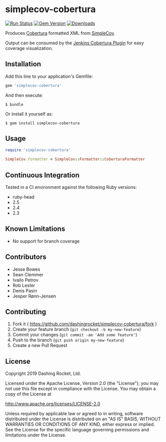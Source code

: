 # simplecov-cobertura 
[![Run Status](https://api.shippable.com/projects/549b1fbbd46935d5fbc0f9f3/badge?branch=master)](https://app.shippable.com/github/dashingrocket/simplecov-cobertura/dashboard)   [![Gem Version](https://badge.fury.io/rb/simplecov-cobertura.svg)](http://badge.fury.io/rb/simplecov-cobertura)  [![Downloads](http://ruby-gem-downloads-badge.herokuapp.com/simplecov-cobertura?type=total)](https://rubygems.org/gems/simplecov-cobertura)

Produces [Cobertura](http://cobertura.sourceforge.net/) formatted XML from [SimpleCov](https://github.com/colszowka/simplecov).

Output can be consumed by the [Jenkins Cobertura Plugin](https://wiki.jenkins-ci.org/display/JENKINS/Cobertura+Plugin) for easy 
coverage visualization.

## Installation

Add this line to your application's Gemfile:

```ruby
gem 'simplecov-cobertura'
```

And then execute:

    $ bundle

Or install it yourself as:

    $ gem install simplecov-cobertura

## Usage

```ruby
require 'simplecov-cobertura'

SimpleCov.formatter = SimpleCov::Formatter::CoberturaFormatter
```

## Continuous Integration
Tested in a CI environment against the following Ruby versions:
* ruby-head
* 2.5
* 2.4
* 2.3

## Known Limitations
* No support for branch coverage

## Contributors
  * Jesse Bowes
  * Sean Clemmer
  * Ivailo Petrov
  * Rob Lester
  * Denis <Zaratan> Pasin
  * Jesper Rønn-Jensen

## Contributing

1. Fork it ( https://github.com/dashingrocket/simplecov-cobertura/fork )
2. Create your feature branch (`git checkout -b my-new-feature`)
3. Commit your changes (`git commit -am 'Add some feature'`)
4. Push to the branch (`git push origin my-new-feature`)
5. Create a new Pull Request

## License
Copyright 2019 Dashing Rocket, Ltd.

Licensed under the Apache License, Version 2.0 (the "License");
you may not use this file except in compliance with the License.
You may obtain a copy of the License at

http://www.apache.org/licenses/LICENSE-2.0

Unless required by applicable law or agreed to in writing, software
distributed under the License is distributed on an "AS IS" BASIS,
WITHOUT WARRANTIES OR CONDITIONS OF ANY KIND, either express or implied.
See the License for the specific language governing permissions and
limitations under the License.
